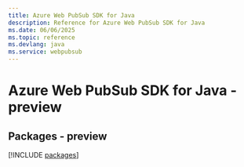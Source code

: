 ```yaml
---
title: Azure Web PubSub SDK for Java
description: Reference for Azure Web PubSub SDK for Java
ms.date: 06/06/2025
ms.topic: reference
ms.devlang: java
ms.service: webpubsub
---
```

# Azure Web PubSub SDK for Java - preview
## Packages - preview
[!INCLUDE [packages](web-pubsub-index.md)]